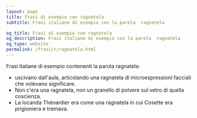 ```yaml
---
layout: page
title: Frasi di esempio con ragnatela 
subtitle: Frasi italiane di esempio con la parola  ragnatela

og_title: Frasi di esempio con ragnatela 
og_description: Frasi italiane di esempio con la parola  ragnatela
og_type: website
permalink: /frasi/r/ragnatela.html
---
```


Frasi italiane di esempio contenenti la parola ragnatela:


- uscivano dall'aula, articolando una ragnatela di microespressioni facciali che volevano significare.
- Non c'era una ragnatela, non un granello di polvere sul vetro di quella coscienza.
- La locanda Thénardier era come una ragnatela in cui Cosette era prigioniera e tremava.
